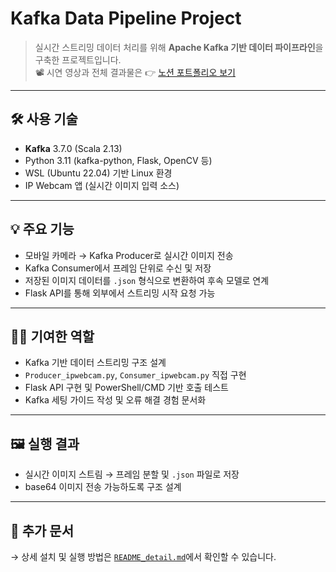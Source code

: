 # Kafka Data Pipeline Project

> 실시간 스트리밍 데이터 처리를 위해 **Apache Kafka 기반 데이터 파이프라인**을 구축한 프로젝트입니다.  
> 📽️ 시연 영상과 전체 결과물은 👉 [노션 포트폴리오 보기](https://magical-rate-172.notion.site/1556ab8db08980e5907add8e44deda2c)

---

## 🛠 사용 기술

- **Kafka** 3.7.0 (Scala 2.13)
- Python 3.11 (kafka-python, Flask, OpenCV 등)
- WSL (Ubuntu 22.04) 기반 Linux 환경
- IP Webcam 앱 (실시간 이미지 입력 소스)

---

## 💡 주요 기능

- 모바일 카메라 → Kafka Producer로 실시간 이미지 전송
- Kafka Consumer에서 프레임 단위로 수신 및 저장
- 저장된 이미지 데이터를 `.json` 형식으로 변환하여 후속 모델로 연계
- Flask API를 통해 외부에서 스트리밍 시작 요청 가능

---

## 🧑‍💻 기여한 역할

- Kafka 기반 데이터 스트리밍 구조 설계
- `Producer_ipwebcam.py`, `Consumer_ipwebcam.py` 직접 구현
- Flask API 구현 및 PowerShell/CMD 기반 호출 테스트
- Kafka 세팅 가이드 작성 및 오류 해결 경험 문서화

---

## 🖼️ 실행 결과

- 실시간 이미지 스트림 → 프레임 분할 및 `.json` 파일로 저장
- base64 이미지 전송 가능하도록 구조 설계


---
## 📎 추가 문서

→ 상세 설치 및 실행 방법은 [`README_detail.md`](README_detail.md)에서 확인할 수 있습니다.
